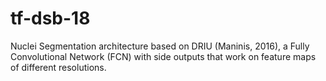 # tf-dsb-18
Nuclei Segmentation architecture based on DRIU (Maninis, 2016), a Fully Convolutional Network (FCN) with side outputs that work on feature maps of different resolutions.
